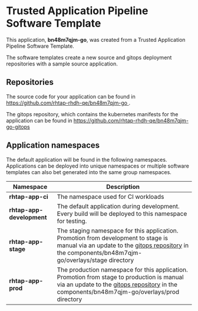 # Trusted Application Pipeline Software Template

This application, **bn48m7qjm-go**, was created from a Trusted Application Pipeline Software Template.

The software templates create a new source and gitops deployment repositories with a sample source application. 

## Repositories

The source code for your application can be found in [https://github.com/rhtap-rhdh-qe/bn48m7qjm-go ](https://github.com/rhtap-rhdh-qe/bn48m7qjm-go ).
 
The gitops repository, which contains the kubernetes manifests for the application can be found in 
[https://github.com/rhtap-rhdh-qe/bn48m7qjm-go-gitops ](https://github.com/rhtap-rhdh-qe/bn48m7qjm-go-gitops ) 

## Application namespaces 

The default application will be found in the following namespaces. Applications can be deployed into unique namespaces or multiple software templates can also bet generated into the same group namespaces.  

|  Namespace   |  Description   |  
| -------- | -------- |
| **rhtap-app-ci** | The namespace used for CI workloads |
| **rhtap-app-development** | The default application during development. Every build will be deployed to this namespace for testing. |
| **rhtap-app-stage** | The staging namespace for this application. Promotion from development to stage is manual via an update to the [gitops repository](https://github.com/rhtap-rhdh-qe/bn48m7qjm-go-gitops ) in the components/bn48m7qjm-go/overlays/stage directory |
| **rhtap-app-prod** | The production namespace for this application. Promotion from stage to production is manual via an update to the [gitops repository](https://github.com/rhtap-rhdh-qe/bn48m7qjm-go-gitops ) in the components/bn48m7qjm-go/overlays/prod directory |